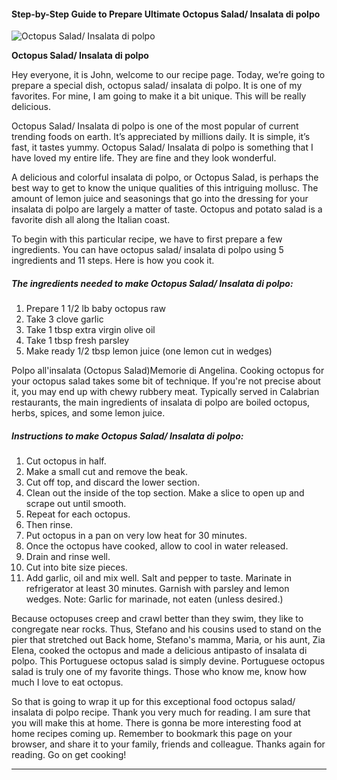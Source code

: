             

#### Step-by-Step Guide to Prepare Ultimate Octopus Salad/ Insalata di polpo

![Octopus Salad/ Insalata di polpo](https://img-global.cpcdn.com/recipes/55626554/751x532cq70/octopus-salad-insalata-di-polpo-recipe-main-photo.jpg)

**Octopus Salad/ Insalata di polpo**

Hey everyone, it is John, welcome to our recipe page. Today, we’re going to prepare a special dish, octopus salad/ insalata di polpo. It is one of my favorites. For mine, I am going to make it a bit unique. This will be really delicious.

Octopus Salad/ Insalata di polpo is one of the most popular of current trending foods on earth. It’s appreciated by millions daily. It is simple, it’s fast, it tastes yummy. Octopus Salad/ Insalata di polpo is something that I have loved my entire life. They are fine and they look wonderful.

A delicious and colorful insalata di polpo, or Octopus Salad, is perhaps the best way to get to know the unique qualities of this intriguing mollusc. The amount of lemon juice and seasonings that go into the dressing for your insalata di polpo are largely a matter of taste. Octopus and potato salad is a favorite dish all along the Italian coast.

To begin with this particular recipe, we have to first prepare a few ingredients. You can have octopus salad/ insalata di polpo using 5 ingredients and 11 steps. Here is how you cook it.

##### The ingredients needed to make Octopus Salad/ Insalata di polpo:

1.  Prepare 1 1/2 lb baby octopus raw
2.  Take 3 clove garlic
3.  Take 1 tbsp extra virgin olive oil
4.  Take 1 tbsp fresh parsley
5.  Make ready 1/2 tbsp lemon juice (one lemon cut in wedges)

Polpo all'insalata (Octopus Salad)Memorie di Angelina. Cooking octopus for your octopus salad takes some bit of technique. If you're not precise about it, you may end up with chewy rubbery meat. Typically served in Calabrian restaurants, the main ingredients of insalata di polpo are boiled octopus, herbs, spices, and some lemon juice.

##### Instructions to make Octopus Salad/ Insalata di polpo:

1.  Cut octopus in half.
2.  Make a small cut and remove the beak.
3.  Cut off top, and discard the lower section.
4.  Clean out the inside of the top section. Make a slice to open up and scrape out until smooth.
5.  Repeat for each octopus.
6.  Then rinse.
7.  Put octopus in a pan on very low heat for 30 minutes.
8.  Once the octopus have cooked, allow to cool in water released.
9.  Drain and rinse well.
10.  Cut into bite size pieces.
11.  Add garlic, oil and mix well. Salt and pepper to taste. Marinate in refrigerator at least 30 minutes. Garnish with parsley and lemon wedges. Note: Garlic for marinade, not eaten (unless desired.)

Because octopuses creep and crawl better than they swim, they like to congregate near rocks. Thus, Stefano and his cousins used to stand on the pier that stretched out Back home, Stefano's mamma, Maria, or his aunt, Zia Elena, cooked the octopus and made a delicious antipasto of insalata di polpo. This Portuguese octopus salad is simply devine. Portuguese octopus salad is truly one of my favorite things. Those who know me, know how much I love to eat octopus.

So that is going to wrap it up for this exceptional food octopus salad/ insalata di polpo recipe. Thank you very much for reading. I am sure that you will make this at home. There is gonna be more interesting food at home recipes coming up. Remember to bookmark this page on your browser, and share it to your family, friends and colleague. Thanks again for reading. Go on get cooking!

* * *